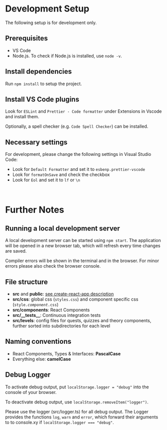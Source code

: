 # Development Setup

The following setup is for development only.

## Prerequisites

-   VS Code
-   Node.js. To check if Node.js is installed, use `node -v`.

## Install dependencies

Run `npm install` to setup the project.

## Install VS Code plugins

Look for `ESLint` and `Prettier - Code formatter` under Extensions in Vscode and install them.

Optionally, a spell checker (e.g. `Code Spell Checker`) can be installed.

## Necessary settings

For development, please change the following settings in Visual Studio Code:

-   Look for `Default Formatter` and set it to `esbenp.prettier-vscode`
-   Look for `formatOnSave` and check the checkbox
-   Look for `Eol` and set it to `lf` or `\n`

<br>

# Further Notes

## Running a local development server

A local development server can be started using `npm start`. The application will be opened in a new browser tab, which will refresh every time changes are saved.

Compiler errors will be shown in the terminal and in the browser. For minor errors please also check the browser console.

## File structure

-   **src** and **public**: [see create-react-app description](https://create-react-app.dev/docs/folder-structure/)
-   **src/css**: global css (`styles.css`) and component specific css (`style.`_`component`_`.css`)
-   **src/components**: React Components
-   **src/\_\_tests\_\_**: Continuous integration tests
-   **src/levels**: config files for quests, quizzes and theory components, further sorted into subdirectories for each level

## Naming conventions

-   React Components, Types & Interfaces: **PascalCase**
-   Everything else: **camelCase**

## Debug Logger

To activate debug output, put `localStorage.logger = "debug"` into the console of your browser.

To deactivate debug output, use `localStorage.removeItem("logger")`.

Please use the logger (src/logger.ts) for all debug output. The Logger provides the functions `log`, `warn` and `error`, which forward their arguments to to console.xy if `localStorage.logger === "debug"`.
